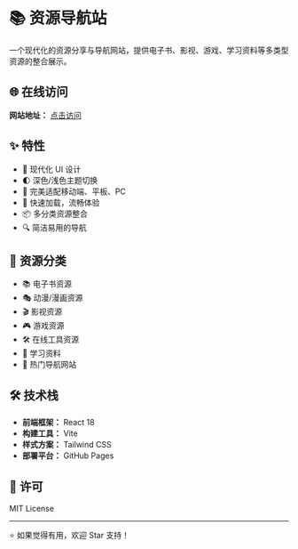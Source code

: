 # 📚 资源导航站

一个现代化的资源分享与导航网站，提供电子书、影视、游戏、学习资料等多类型资源的整合展示。

## 🌐 在线访问

**网站地址：** [点击访问](https://meta10110.github.io/Resource-navigation-website/)

## ✨ 特性

- 🎨 现代化 UI 设计
- 🌓 深色/浅色主题切换
- 📱 完美适配移动端、平板、PC
- 🚀 快速加载，流畅体验
- 📦 多分类资源整合
- 🔍 简洁易用的导航

## 📂 资源分类

- 📚 电子书资源
- 🎭 动漫/漫画资源
- 🎬 影视资源
- 🎮 游戏资源
- 🛠️ 在线工具资源
- 📖 学习资料
- 🧭 热门导航网站

## 🛠️ 技术栈

- **前端框架：** React 18
- **构建工具：** Vite
- **样式方案：** Tailwind CSS
- **部署平台：** GitHub Pages

## 📄 许可

MIT License

---

⭐ 如果觉得有用，欢迎 Star 支持！

